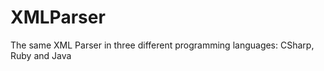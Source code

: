 XMLParser
=========

The same XML Parser in three different programming languages: CSharp, Ruby and Java
